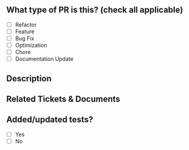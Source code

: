 ## What type of PR is this? (check all applicable)

- [ ] Refactor
- [ ] Feature
- [ ] Bug Fix
- [ ] Optimization
- [ ] Chore
- [ ] Documentation Update

## Description

## Related Tickets & Documents


## Added/updated tests?
- [ ] Yes
- [ ] No
